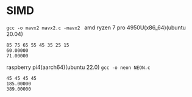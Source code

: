 # SIMD

`gcc -o mavx2 mavx2.c -mavx2 `
amd ryzen 7 pro 4950U(x86_64)(ubuntu 20.04)
```shell
85 75 65 55 45 35 25 15 
60.00000
71.00000
```
raspberry pi4(aarch64)(ubuntu 22.0)
`gcc -o neon NEON.c`
```shell
45 45 45 45 
185.00000
389.00000
```

